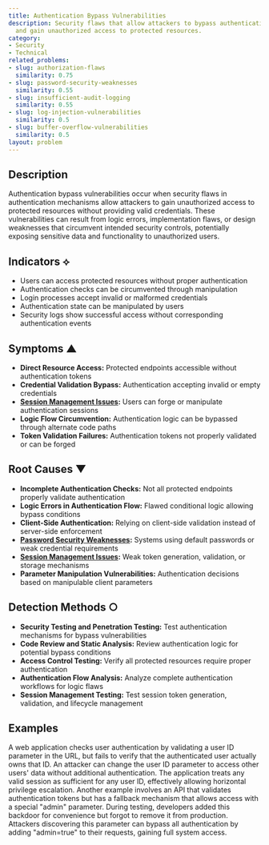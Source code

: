 ```yaml
---
title: Authentication Bypass Vulnerabilities
description: Security flaws that allow attackers to bypass authentication mechanisms
  and gain unauthorized access to protected resources.
category:
- Security
- Technical
related_problems:
- slug: authorization-flaws
  similarity: 0.75
- slug: password-security-weaknesses
  similarity: 0.55
- slug: insufficient-audit-logging
  similarity: 0.55
- slug: log-injection-vulnerabilities
  similarity: 0.5
- slug: buffer-overflow-vulnerabilities
  similarity: 0.5
layout: problem
---
```


## Description

Authentication bypass vulnerabilities occur when security flaws in authentication mechanisms allow attackers to gain unauthorized access to protected resources without providing valid credentials. These vulnerabilities can result from logic errors, implementation flaws, or design weaknesses that circumvent intended security controls, potentially exposing sensitive data and functionality to unauthorized users.

## Indicators ⟡

- Users can access protected resources without proper authentication
- Authentication checks can be circumvented through manipulation
- Login processes accept invalid or malformed credentials
- Authentication state can be manipulated by users
- Security logs show successful access without corresponding authentication events

## Symptoms ▲

- **Direct Resource Access:** Protected endpoints accessible without authentication tokens
- **Credential Validation Bypass:** Authentication accepting invalid or empty credentials
- **[Session Management Issues](session-management-issues.md):** Users can forge or manipulate authentication sessions
- **Logic Flow Circumvention:** Authentication logic can be bypassed through alternate code paths
- **Token Validation Failures:** Authentication tokens not properly validated or can be forged

## Root Causes ▼

- **Incomplete Authentication Checks:** Not all protected endpoints properly validate authentication
- **Logic Errors in Authentication Flow:** Flawed conditional logic allowing bypass conditions
- **Client-Side Authentication:** Relying on client-side validation instead of server-side enforcement
- **[Password Security Weaknesses](password-security-weaknesses.md):** Systems using default passwords or weak credential requirements
- **[Session Management Issues](session-management-issues.md):** Weak token generation, validation, or storage mechanisms
- **Parameter Manipulation Vulnerabilities:** Authentication decisions based on manipulable client parameters

## Detection Methods ○

- **Security Testing and Penetration Testing:** Test authentication mechanisms for bypass vulnerabilities
- **Code Review and Static Analysis:** Review authentication logic for potential bypass conditions
- **Access Control Testing:** Verify all protected resources require proper authentication
- **Authentication Flow Analysis:** Analyze complete authentication workflows for logic flaws
- **Session Management Testing:** Test session token generation, validation, and lifecycle management

## Examples

A web application checks user authentication by validating a user ID parameter in the URL, but fails to verify that the authenticated user actually owns that ID. An attacker can change the user ID parameter to access other users' data without additional authentication. The application treats any valid session as sufficient for any user ID, effectively allowing horizontal privilege escalation. Another example involves an API that validates authentication tokens but has a fallback mechanism that allows access with a special "admin" parameter. During testing, developers added this backdoor for convenience but forgot to remove it from production. Attackers discovering this parameter can bypass all authentication by adding "admin=true" to their requests, gaining full system access.